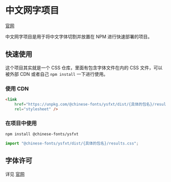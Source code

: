 # 中文网字项目

[官网](https://chinese-font.netlify.app/fonts/ysfxt)

中文网字项目是用于将中文字体切割并放置在 NPM 进行快速部署的项目。

## 快速使用

这个项目其实就是一个 CSS 仓库，里面有包含字体文件在内的 CSS 文件，可以被外部 CDN 或者自己 `npm install` 一下进行使用。

### 使用 CDN

```html
<link
    href="https://unpkg.com/@chinese-fonts/ysfxt/dist/{具体的包名}/results.css"
    rel="stylesheet" />
```

### 在项目中使用

```sh
npm install @chinese-fonts/ysfxt
```

```ts
import "@chinese-fonts/ysfxt/dist/{具体的包名}/results.css";
```

## 字体许可

详见 [官网](https://chinese-font.netlify.app/fonts/ysfxt)
